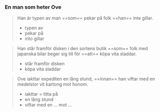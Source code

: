 ### En man som heter Ove

> Han är typen av man ==som== pekar på folk ==han== inte gillar.
> - typen av 
> - pekar på
> - into gillar

> Han står framför disken i den sortens butik ==som== folk med japanska bilar beger sig till för ==att== köpa vita sladdar.
>    - står framför disken
>    - köpa vita sladdar

> Ove iakttar expediten en lång stund, ==innan== han viftar med en medelstor vit kartong mot honom.
> - iakttar = titta på
> - en lång stund
> - viftar med en ... mot ...